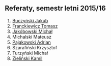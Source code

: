 ## Referaty, semestr letni 2015/16

1. [Buczyński Jakub](https://github.com/jbuczynski/magisterka)
1. [Franckiewicz Tomasz](https://github.com/tfranckiewicz/mgr)
1. [Jakóbowski Michał](https://github.com/micool91/praca-mag)
1. Michalski Mateusz
1. [Pająkowski Adrian](https://github.com/apajakowski/magisterka)
1. Szarafiński Krzysztof
1. Turzyński Michał
1. [Zieliński Kamil](https://github.com/laikkk/praca-magisterska)
